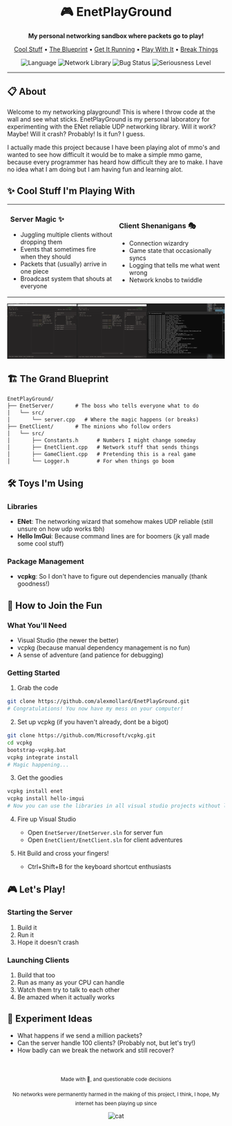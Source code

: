 <div align="center">
  <h1>🎮 EnetPlayGround</h1>
  <p><strong>My personal networking sandbox where packets go to play!</strong></p>
  
  <p>
    <a href="#-cool-stuff-im-playing-with">Cool Stuff</a> •
    <a href="#-the-grand-blueprint">The Blueprint</a> •
    <a href="#-how-to-join-the-fun">Get It Running</a> •
    <a href="#-lets-play">Play With It</a> •
    <a href="#-experiment-ideas">Break Things</a>
  </p>
  
  <img src="https://img.shields.io/badge/language-C%2B%2B-blue.svg" alt="Language">
  <img src="https://img.shields.io/badge/network-ENet-brightgreen.svg" alt="Network Library">
  <img src="https://img.shields.io/badge/bugs-probably-red.svg" alt="Bug Status">
  <img src="https://img.shields.io/badge/seriousness-not%20much-yellow.svg" alt="Seriousness Level">
</div>

---

## 📋 About

Welcome to my networking playground! This is where I throw code at the wall and see what sticks. EnetPlayGround is my personal laboratory for experimenting with the ENet reliable UDP networking library. Will it work? Maybe! Will it crash? Probably! Is it fun? I guess.

I actually made this project because I have been playing alot of mmo's and wanted to see how difficult it would be to make a simple mmo game, because every programmer has heard how difficult they are to make. I have no idea what I am doing but I am having fun and learning alot.

## ✨ Cool Stuff I'm Playing With

<table>
  <tr>
    <td width="50%">
      <h3>Server Magic ✨</h3>
      <ul>
        <li>Juggling multiple clients without dropping them</li>
        <li>Events that sometimes fire when they should</li>
        <li>Packets that (usually) arrive in one piece</li>
        <li>Broadcast system that shouts at everyone</li>
      </ul>
    </td>
    <td width="50%">
      <h3>Client Shenanigans 🎭</h3>
      <ul>
        <li>Connection wizardry</li>
        <li>Game state that occasionally syncs</li>
        <li>Logging that tells me what went wrong</li>
        <li>Network knobs to twiddle</li>
      </ul>
    </td>
  </tr>
</table>

<img src="docs/FirstWorkingChat.png" alt="first screenshot">

## 🏗️ The Grand Blueprint

```
EnetPlayGround/
├── EnetServer/       # The boss who tells everyone what to do
│   └── src/
│       └── server.cpp   # Where the magic happens (or breaks)
├── EnetClient/       # The minions who follow orders
│   └── src/
│       ├── Constants.h      # Numbers I might change someday
│       ├── EnetClient.cpp   # Network stuff that sends things
│       ├── GameClient.cpp   # Pretending this is a real game
│       └── Logger.h         # For when things go boom
```

## 🛠️ Toys I'm Using

### Libraries
- **ENet**: The networking wizard that somehow makes UDP reliable (still unsure on how udp works tbh)
- **Hello ImGui**: Because command lines are for boomers (jk yall made some cool stuff)

### Package Management
- **vcpkg**: So I don't have to figure out dependencies manually (thank goodness!)

## 🚀 How to Join the Fun

### What You'll Need
- Visual Studio (the newer the better)
- vcpkg (because manual dependency management is no fun)
- A sense of adventure (and patience for debugging)

### Getting Started

1. Grab the code
```bash
git clone https://github.com/alexmollard/EnetPlayGround.git
# Congratulations! You now have my mess on your computer!
```

2. Set up vcpkg (if you haven't already, dont be a bigot)
```bash
git clone https://github.com/Microsoft/vcpkg.git
cd vcpkg
bootstrap-vcpkg.bat
vcpkg integrate install
# Magic happening...
```

3. Get the goodies
```bash
vcpkg install enet
vcpkg install hello-imgui
# Now you can use the libraries in all visual studio projects without linker hell!
```

4. Fire up Visual Studio
   - Open `EnetServer/EnetServer.sln` for server fun
   - Open `EnetClient/EnetClient.sln` for client adventures
   
5. Hit Build and cross your fingers!
   - Ctrl+Shift+B for the keyboard shortcut enthusiasts

## 🎮 Let's Play!

### Starting the Server
1. Build it
2. Run it
3. Hope it doesn't crash

### Launching Clients
1. Build that too
2. Run as many as your CPU can handle
3. Watch them try to talk to each other
4. Be amazed when it actually works

## 🧪 Experiment Ideas
- What happens if we send a million packets?
- Can the server handle 100 clients? (Probably not, but let's try!)
- How badly can we break the network and still recover?

<div align="center">
    <br>
    <p><sub>Made with 🍕, and questionable code decisions</sub></p>
    <p><sub>No networks were permanently harmed in the making of this project, I think, I hope, My internet has been playing up since</sub></p>
    <img src="https://media1.tenor.com/m/aGA-AhVPXS0AAAAd/gato-enojado-insano-waza.gif" alt="cat" width="200px">
</div>
